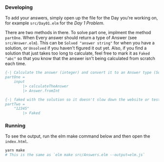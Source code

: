 ### Developing

To add your answers, simply open up the file for the Day you're working on, for example
`src/Day01.elm` for the *Day 1 Problem*.

There are two methods in there. To solve part one, implment the method `partOne`. When Every answer
should return a type of Answer (see `src/Answer.elm`). This can be `Solved "answer string"` for when
you have a solution, or `Unsolved` if you haven't figured it out yet. Also, if you find a solution
that just takes too long to calculate, feel free to mark it as `Faked "abc"` so that you know that
the answer isn't being calculated from scratch each time.

```elm
{-| Calculate the answer (integer) and convert it to an Answer type (Solved String).
partOne =
    input
        |> calculateTheAnswer
        |> Answer.fromInt

{-| faked with the solution so it doesn't slow down the website or tests -}
partTwo =
    "12345"
        |> Faked
```

### Running

To see the output, run the elm make command below and then open the `index.html`.

```bash
yarn make
# This is the same as `elm make src/Answers.elm --output=elm.js`
```
